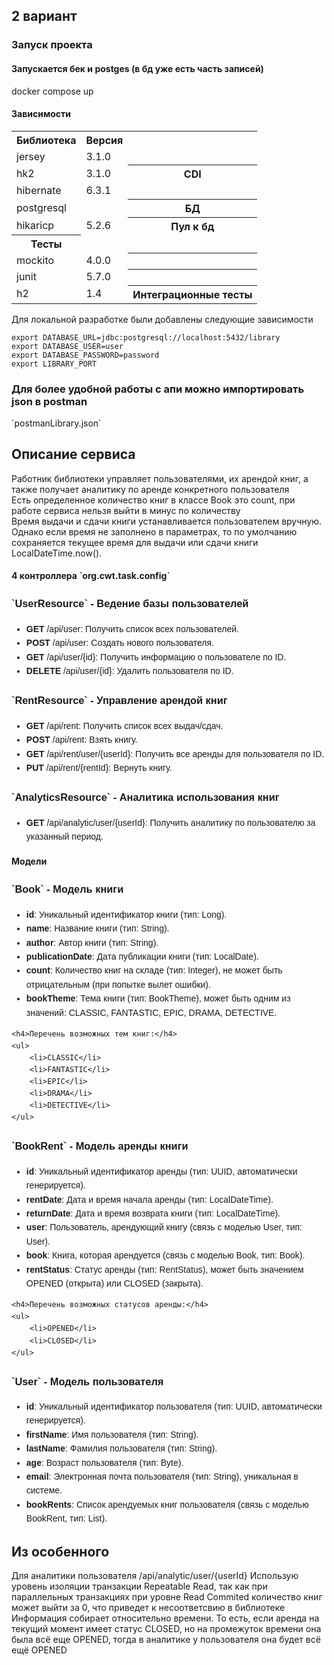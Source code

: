 

<h2>2 вариант</h2>
<h3>Запуск проекта</h3>
<h4> Запускается бек и postges (в бд уже есть часть записей) </h4>

docker compose up


<h4> Зависимости </h4>
<table>
<tr><th>Библиотека</th><th>Версия</th> <th></th></tr>
<tr><td>jersey</td><td>3.1.0</td></tr>
<tr><td>hk2</td><td>3.1.0</td> <th>CDI</th></tr>
<tr><td>hibernate</td><td>6.3.1</td></tr>
<tr><td>postgresql</td><td></td><th>БД</th></tr>
<tr><td>hikaricp</td><td>5.2.6</td><th>Пул к бд</th></tr>
<th>Тесты</th>
<tr><td>mockito</td><td>4.0.0</td><th></th></tr>
<tr><td>junit</td><td>5.7.0</td><th></th></tr>
<tr><td>h2</td><td>1.4</td><th>Интеграционные тесты</th></tr>
</table>

Для локальной разработке были добавлены следующие зависимости
```
export DATABASE_URL=jdbc:postgresql://localhost:5432/library
export DATABASE_USER=user
export DATABASE_PASSWORD=password
export LIBRARY_PORT
```

<h3>Для более удобной работы с апи можно импортировать json в postman</h3>
`postmanLibrary.json`

<h2>Описание сервиса</h2>

<div> Работник библиотеки управляет пользователями, их арендой книг, а также получает аналитику по аренде конкретного пользователя</div>
<div> Есть определенное количество книг в классе Book это count, при работе сервиса нельзя выйти в минус по количеству</div>
<div> Время выдачи и сдачи книги устанавливается пользователем вручную. Однако если время не заполнено в параметрах, то по умолчанию сохраняется текущее время для выдачи или сдачи книги LocalDateTime.now().</div>


<h4>4 контроллера `org.cwt.task.config`</h4>
<div style="font-family: Arial, sans-serif; line-height: 1.6;">
    <h3> `UserResource` - Ведение базы пользователей</h3>
    <ul>
        <li><strong>GET</strong> /api/user: Получить список всех пользователей.</li>
        <li><strong>POST</strong> /api/user: Создать нового пользователя.</li>
        <li><strong>GET</strong> /api/user/{id}: Получить информацию о пользователе по ID.</li>
        <li><strong>DELETE</strong> /api/user/{id}: Удалить пользователя по ID.</li>
    </ul>
</div>

<div style="font-family: Arial, sans-serif; line-height: 1.6;">
    <h3> `RentResource` - Управление арендой книг</h3>
    <ul>
        <li><strong>GET</strong> /api/rent: Получить список всех выдач/сдач.</li>
        <li><strong>POST</strong> /api/rent: Взять книгу.</li>
        <li><strong>GET</strong> /api/rent/user/{userId}: Получить все аренды для пользователя по ID.</li>
        <li><strong>PUT</strong> /api/rent/{rentId}: Вернуть книгу.</li>
    </ul>
</div>

<div style="font-family: Arial, sans-serif; line-height: 1.6;">
    <h3> `AnalyticsResource` - Аналитика использования книг</h3>
    <ul>
        <li><strong>GET</strong> /api/analytic/user/{userId}: Получить аналитику по пользователю за указанный период.</li>
    </ul>
</div>

<h4> Модели </h4>
<div style="font-family: Arial, sans-serif; line-height: 1.6;">
    <h3> `Book` - Модель книги</h3>
    <ul>
        <li><strong>id</strong>: Уникальный идентификатор книги (тип: Long).</li>
        <li><strong>name</strong>: Название книги (тип: String).</li>
        <li><strong>author</strong>: Автор книги (тип: String).</li>
        <li><strong>publicationDate</strong>: Дата публикации книги (тип: LocalDate).</li>
        <li><strong>count</strong>: Количество книг на складе (тип: Integer), не может быть отрицательным (при попытке вылет ошибки).</li>
        <li><strong>bookTheme</strong>: Тема книги (тип: BookTheme), может быть одним из значений: CLASSIC, FANTASTIC, EPIC, DRAMA, DETECTIVE.</li>
    </ul>

    <h4>Перечень возможных тем книг:</h4>
    <ul>
        <li>CLASSIC</li>
        <li>FANTASTIC</li>
        <li>EPIC</li>
        <li>DRAMA</li>
        <li>DETECTIVE</li>
    </ul>
</div>

<div style="font-family: Arial, sans-serif; line-height: 1.6;">
    <h3> `BookRent` - Модель аренды книги</h3>
    <ul>
        <li><strong>id</strong>: Уникальный идентификатор аренды (тип: UUID, автоматически генерируется).</li>
        <li><strong>rentDate</strong>: Дата и время начала аренды (тип: LocalDateTime).</li>
        <li><strong>returnDate</strong>: Дата и время возврата книги (тип: LocalDateTime).</li>
        <li><strong>user</strong>: Пользователь, арендующий книгу (связь с моделью User, тип: User).</li>
        <li><strong>book</strong>: Книга, которая арендуется (связь с моделью Book, тип: Book).</li>
        <li><strong>rentStatus</strong>: Статус аренды (тип: RentStatus), может быть значением OPENED (открыта) или CLOSED (закрыта).</li>
    </ul>

    <h4>Перечень возможных статусов аренды:</h4>
    <ul>
        <li>OPENED</li>
        <li>CLOSED</li>
    </ul>
</div>

<div style="font-family: Arial, sans-serif; line-height: 1.6;">
    <h3> `User` - Модель пользователя</h3>
    <ul>
        <li><strong>id</strong>: Уникальный идентификатор пользователя (тип: UUID, автоматически генерируется).</li>
        <li><strong>firstName</strong>: Имя пользователя (тип: String).</li>
        <li><strong>lastName</strong>: Фамилия пользователя (тип: String).</li>
        <li><strong>age</strong>: Возраст пользователя (тип: Byte).</li>
        <li><strong>email</strong>: Электронная почта пользователя (тип: String), уникальная в системе.</li>
        <li><strong>bookRents</strong>: Список арендуемых книг пользователя (связь с моделью BookRent, тип: List<BookRent>).</li>
    </ul>
</div>


<h2>Из особенного</h2>
<div>Для аналитики пользователя /api/analytic/user/{userId} Использую уровень изоляции транзакции Repeatable Read, так как при параллельных транзакциях при уровне Read Commited количество книг может выйти за 0, что приведет к несоответсвию в библиотеке</div>
<div>Информация собирает относительно времени. То есть, если аренда на текущий момент имеет статус CLOSED, но на промежуток времени она была всё еще OPENED, тогда в аналитике у пользователя она будет всё ещё OPENED</div>

